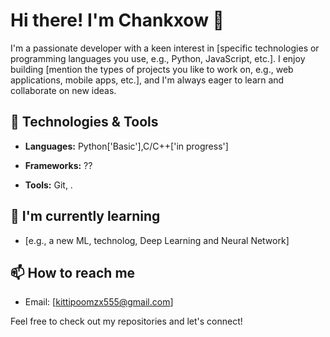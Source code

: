 
# Hi there! I'm Chankxow 👋



I'm a passionate developer with a keen interest in [specific technologies or programming languages you use, e.g., Python, JavaScript, etc.]. I enjoy building [mention the types of projects you like to work on, e.g., web applications, mobile apps, etc.], and I'm always eager to learn and collaborate on new ideas.



## 🔧 Technologies & Tools

- **Languages:** Python['Basic'],C/C++['in progress']

- **Frameworks:** ??

- **Tools:** Git, .



## 🌱 I'm currently learning

- [e.g., a new ML, technolog, Deep Learning and Neural Network]



## 📫 How to reach me

- Email: [kittipoomzx555@gmail.com]


Feel free to check out my repositories and let's connect!
